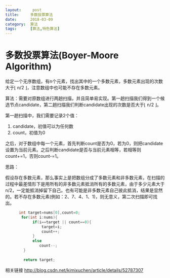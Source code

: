 ```yaml
---
layout:     post
title:     多数投票算法
date:      2018-03-09
category:  算法
tags:      [算法,特色算法] 
---
```


# 多数投票算法(Boyer-Moore Algorithm)

给定一个无序数组，有n个元素，找出其中的一个多数元素，多数元素出现的次数大于⌊ n/2 ⌋，注意数组中也可能不存在多数元素。

算法：需要对原数组进行两趟扫描，并且简单易实现。第一趟扫描我们得到一个候选节点candidate，第二趟扫描我们判断candidate出现的次数是否大于⌊ n/2 ⌋。

第一趟扫描中，我们需要记录2个值：

1. candidate，初值可以为任何数
2. count，初值为0

之后，对于数组中每一个元素，首先判断count是否为0，若为0，则把candidate设置为当前元素。之后判断candidate是否与当前元素相等，若相等则count+=1，否则count-=1。

思路：

假设存在多数元素，那么事实上是把数组分成了多数元素和非多数元素，在扫描的过程中最差情形下是用所有的非多数元素抵消所有的多数元素，由于多少元素大于n/2，一定能抵消掉留下自己。也有可能是非多数元素自己彼此抵消，结果是显然的。若不存在多数元素(例如：2、7、4、1、1)，则无意义，第二次扫描即可找出。
```Java
      int target=nums[0],count=0;
       for(int i:nums){
            if(i==target || count==0){
                target=i;
                count++;
            }   
            else
               count--;
        }
        
        return target;
```
相关链接 http://blog.csdn.net/kimixuchen/article/details/52787307

